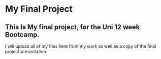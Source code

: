 # My Final Project
This Is My final project, for the Uni 12 week Bootcamp.
---
 
I will upload all of my files here from my work as well as a copy of the final project presentation.
